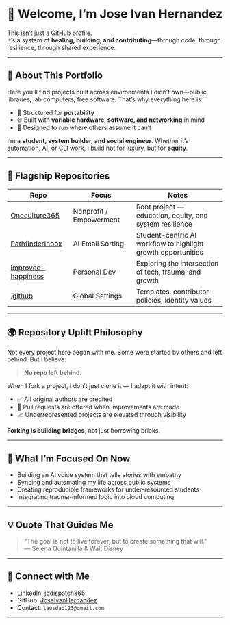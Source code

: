 # 👋 Welcome, I’m Jose Ivan Hernandez

This isn’t just a GitHub profile.  
It’s a system of **healing, building, and contributing**—through code, through resilience, through shared experience.

---

## 🧠 About This Portfolio

Here you’ll find projects built across environments I didn’t own—public libraries, lab computers, free software. That’s why everything here is:

- 📂 Structured for **portability**
- 🌐 Built with **variable hardware, software, and networking** in mind
- 🔄 Designed to run where others assume it can’t

I’m a **student, system builder, and social engineer**. Whether it’s automation, AI, or CLI work, I build not for luxury, but for **equity**.

---

## 🚀 Flagship Repositories

| Repo | Focus | Notes |
|------|-------|-------|
| [Oneculture365](https://github.com/JoseIvanHernandez/Oneculture365) | Nonprofit / Empowerment | Root project — education, equity, and system resilience |
| [PathfinderInbox](https://github.com/JoseIvanHernandez/PathfinderInbox) | AI Email Sorting | Student-centric AI workflow to highlight growth opportunities |
| [improved-happiness](https://github.com/JoseIvanHernandez/improved-happiness) | Personal Dev | Exploring the intersection of tech, trauma, and growth |
| [.github](https://github.com/JoseIvanHernandez/.github) | Global Settings | Templates, contributor policies, identity values |

---

## 🌍 Repository Uplift Philosophy

Not every project here began with me. Some were started by others and left behind. But I believe:

> **No repo left behind.**

When I fork a project, I don’t just clone it — I adapt it with intent:

- ✅ All original authors are credited
- 🔁 Pull requests are offered when improvements are made
- 📈 Underrepresented projects are elevated through visibility

**Forking is building bridges**, not just borrowing bricks.

---

## 🎯 What I’m Focused On Now

- Building an AI voice system that tells stories with empathy  
- Syncing and automating my life across public systems  
- Creating reproducible frameworks for under-resourced students  
- Integrating trauma-informed logic into cloud computing

---

## 💡 Quote That Guides Me

> “The goal is not to live forever, but to create something that will.”  
> — Selena Quintanilla & Walt Disney

---

## 🔗 Connect with Me

- LinkedIn: [jddispatch365](https://www.linkedin.com/in/jddispatch365)
- GitHub: [JoseIvanHernandez](https://github.com/JoseIvanHernandez)
- Contact: `lausdao123@gmail.com`

---
